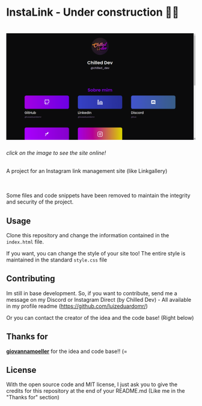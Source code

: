 # InstaLink - Under construction  👨‍💻

<h1 align="center">
    <a href="https://chilleddev.vercel.app/" target="_blank">
        <img alt="website printscreen" title="#instalink" src="github_assets/screenprint.png" />
    <a/>
</h1>
    <i> click on the image to see the site online! </i>
</br>
</br>

A project for an Instagram link management site (like Linkgallery)
</br>
</br>
</br>

Some files and code snippets have been removed to maintain the integrity and security of the project.

## Usage

Clone this repository and change the information contained in the `index.html` file.

If you want, you can change the style of your site too! The entire style is maintained in the standard `style.css` file

## Contributing
Im still in base development. So, if you want to contribute, send me a message on my Discord or Instagram Direct (by Chilled Dev) - All available in my profile readme (https://github.com/luizeduardomr/)

Or you can contact the creator of the idea and the code base! (Right below)
## Thanks for

 [**giovannamoeller**](https://github.com/giovannamoeller) for the idea and code base!! (=

## License
With the open source code and MIT license, I just ask you to give the credits for this repository at the end of your README.md (Like me in the "Thanks for" section)

